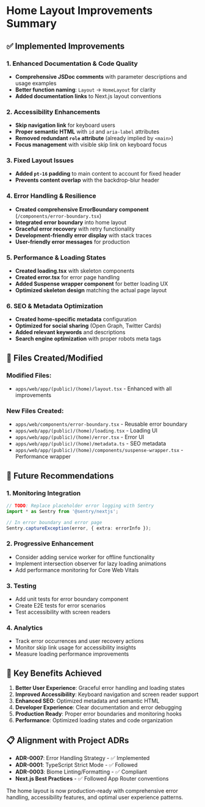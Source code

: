 # Home Layout Improvements Summary

## ✅ Implemented Improvements

### 1. **Enhanced Documentation & Code Quality**
- **Comprehensive JSDoc comments** with parameter descriptions and usage examples
- **Better function naming**: `Layout` → `HomeLayout` for clarity
- **Added documentation links** to Next.js layout conventions

### 2. **Accessibility Enhancements**
- **Skip navigation link** for keyboard users
- **Proper semantic HTML** with `id` and `aria-label` attributes
- **Removed redundant `role` attribute** (already implied by `<main>`)
- **Focus management** with visible skip link on keyboard focus

### 3. **Fixed Layout Issues**
- **Added `pt-16` padding** to main content to account for fixed header
- **Prevents content overlap** with the backdrop-blur header

### 4. **Error Handling & Resilience**
- **Created comprehensive ErrorBoundary component** (`/components/error-boundary.tsx`)
- **Integrated error boundary** into home layout
- **Graceful error recovery** with retry functionality
- **Development-friendly error display** with stack traces
- **User-friendly error messages** for production

### 5. **Performance & Loading States**
- **Created loading.tsx** with skeleton components
- **Created error.tsx** for error page handling
- **Added Suspense wrapper component** for better loading UX
- **Optimized skeleton design** matching the actual page layout

### 6. **SEO & Metadata Optimization**
- **Created home-specific metadata** configuration
- **Optimized for social sharing** (Open Graph, Twitter Cards)
- **Added relevant keywords** and descriptions
- **Search engine optimization** with proper robots meta tags

## 📁 Files Created/Modified

### Modified Files:
- `apps/web/app/(public)/(home)/layout.tsx` - Enhanced with all improvements

### New Files Created:
- `apps/web/components/error-boundary.tsx` - Reusable error boundary
- `apps/web/app/(public)/(home)/loading.tsx` - Loading UI
- `apps/web/app/(public)/(home)/error.tsx` - Error UI
- `apps/web/app/(public)/(home)/metadata.ts` - SEO metadata
- `apps/web/app/(public)/(home)/components/suspense-wrapper.tsx` - Performance wrapper

## 🚀 Future Recommendations

### 1. **Monitoring Integration**
```typescript
// TODO: Replace placeholder error logging with Sentry
import * as Sentry from '@sentry/nextjs';

// In error boundary and error page
Sentry.captureException(error, { extra: errorInfo });
```

### 2. **Progressive Enhancement**
- Consider adding service worker for offline functionality
- Implement intersection observer for lazy loading animations
- Add performance monitoring for Core Web Vitals

### 3. **Testing**
- Add unit tests for error boundary component
- Create E2E tests for error scenarios
- Test accessibility with screen readers

### 4. **Analytics**
- Track error occurrences and user recovery actions
- Monitor skip link usage for accessibility insights
- Measure loading performance improvements

## 🎯 Key Benefits Achieved

1. **Better User Experience**: Graceful error handling and loading states
2. **Improved Accessibility**: Keyboard navigation and screen reader support
3. **Enhanced SEO**: Optimized metadata and semantic HTML
4. **Developer Experience**: Clear documentation and error debugging
5. **Production Ready**: Proper error boundaries and monitoring hooks
6. **Performance**: Optimized loading states and code organization

## 📋 Alignment with Project ADRs

- **ADR-0007**: Error Handling Strategy - ✅ Implemented
- **ADR-0001**: TypeScript Strict Mode - ✅ Followed
- **ADR-0003**: Biome Linting/Formatting - ✅ Compliant
- **Next.js Best Practices** - ✅ Followed App Router conventions

The home layout is now production-ready with comprehensive error handling, accessibility features, and optimal user experience patterns.
